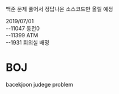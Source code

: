 백준 문제 풀어서 정답나온 소스코드만 올릴 예정

2019/07/01<br />
--11047 동전0 <br />
--11399 ATM<br />
--1931  회의실 배정<br />

# BOJ
bacekjoon judege problem

